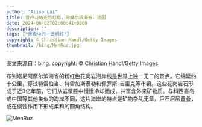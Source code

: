 ```yaml
---
author: "AlisonLai"
title: 普卢马纳克的灯塔，阿摩尔滨海省，法国
date: 2024-06-02T02:00:41+0800
description: ""
tags: ["黑夜中的一盏明灯"]
copyright: © Christian Handl/Getty Images
thumbnail: /bing/MenRuz.jpg
---
```

图文来源自：bing.  copyright: © Christian Handl/Getty Images

布列塔尼阿摩尔滨海省的粉红色花岗岩海岸线是世界上独一无二的景点。它绵延约十公里，穿过特雷伯当、特雷加斯泰勒和佩罗斯-吉雷克等市镇。这些花岗岩石形成于近3亿年前，它们从岩浆腔中慢慢冷却而成，并富含外来矿物质。与科西嘉岛或中国等其他类似的海岸不同，这片海岸的特点是矿物杂乱无章，巨石层层叠叠，或在侵蚀作用下形成柔和的圆角结构。

![MenRuz](/bing/MenRuz.jpg)